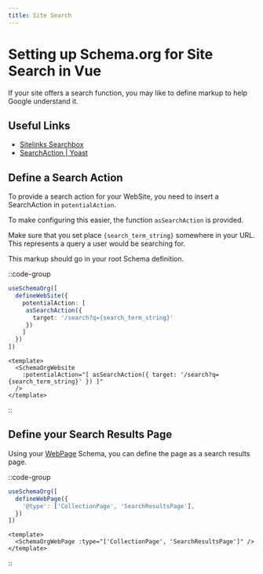 ```yaml
---
title: Site Search
---
```


# Setting up Schema.org for Site Search in Vue

If your site offers a search function, you may like to define markup to help Google understand it.

## Useful Links

- [Sitelinks Searchbox](https://developers.google.com/search/docs/advanced/structured-data/sitelinks-searchbox)
- [SearchAction | Yoast](https://developer.yoast.com/features/schema/pieces/searchaction)

## Define a Search Action

To provide a search action for your WebSite, you need to insert a SearchAction in `potentialAction`.

To make configuring this easier, the function `asSearchAction` is provided.

Make sure that you set place `{search_term_string}` somewhere in your URL.
This represents a query a user would be searching for.

This markup should go in your root Schema definition.

::code-group

```ts [Composition API]
useSchemaOrg([
  defineWebSite({
    potentialAction: [
     asSearchAction({
       target: '/search?q={search_term_string}'
     })
    ]
  })
])
```

```vue [Component API]
<template>
  <SchemaOrgWebsite
    :potentialAction="[ asSearchAction({ target: '/search?q={search_term_string}' }) ]"
  />
</template>
```
::

## Define your Search Results Page

Using your [WebPage](/api/schema/webpage) Schema, you can define the page as a search results page.

::code-group

```ts [Composition API]
useSchemaOrg([
  defineWebPage({
    '@type': ['CollectionPage', 'SearchResultsPage'],
  })
])
```

```vue [Component API]
<template>
  <SchemaOrgWebPage :type="['CollectionPage', 'SearchResultsPage']" />
</template>
```
::
